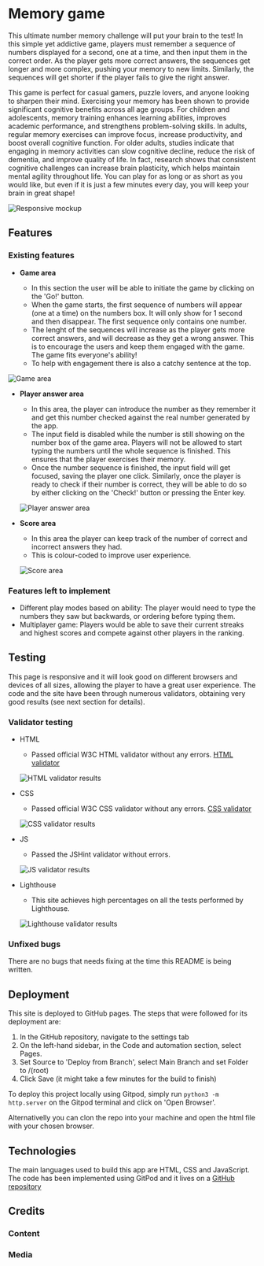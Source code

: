 # Memory game

This ultimate number memory challenge will put your brain to the test! In this simple yet addictive game, players must remember a sequence of numbers displayed for a second, one at a time, and then input them in the correct order. As the player gets more correct answers, the sequences get longer and more complex, pushing your memory to new limits. Similarly, the sequences will get shorter if the player fails to give the right answer.

This game is perfect for casual gamers, puzzle lovers, and anyone looking to sharpen their mind. Exercising your memory has been shown to provide significant cognitive benefits across all age groups. For children and adolescents, memory training enhances learning abilities, improves academic performance, and strengthens problem-solving skills. In adults, regular memory exercises can improve focus, increase productivity, and boost overall cognitive function. For older adults, studies indicate that engaging in memory activities can slow cognitive decline, reduce the risk of dementia, and improve quality of life. In fact, research shows that consistent cognitive challenges can increase brain plasticity, which helps maintain mental agility throughout life. You can play for as long or as short as you would like, but even if it is just a few minutes every day, you will keep your brain in great shape!

![Responsive mockup](assets/images/responsive_mockup.png)

## Features

### Existing features

- __Game area__

    - In this section the user will be able to initiate the game by clicking on the 'Go!' button.
    - When the game starts, the first sequence of numbers will appear (one at a time) on the numbers box. It will only show for 1 second and then disappear. The first sequence only contains one number.
    - The lenght of the sequences will increase as the player gets more correct answers, and will decrease as they get a wrong answer. This is to encourage the users and keep them engaged with the game. The game fits everyone's ability!
    - To help with engagement there is also a catchy sentence at the top.

![Game area](assets/images/game_area.png)

- __Player answer area__
    - In this area, the player can introduce the number as they remember it and get this number checked against the real number generated by the app. 
    - The input field is disabled while the number is still showing on the number box of the game area. Players will not be allowed to start typing the numbers until the whole sequence is finished. This ensures that the player exercises their memory.
    - Once the number sequence is finished, the input field will get focused, saving the player one click. Similarly, once the player is ready to check if their number is correct, they will be able to do so by either clicking on the 'Check!' button or pressing the Enter key.

   ![Player answer area](assets/images/player_answer_area.png)

- __Score area__
    - In this area the player can keep track of the number of correct and incorrect answers they had.
    - This is colour-coded to improve user experience.

    ![Score area](assets/images/score_area.png)

### Features left to implement

- Different play modes based on ability: The player would need to type the numbers they saw but backwards, or ordering before typing them.
- Multiplayer game: Players would be able to save their current streaks and highest scores and compete against other players in the ranking. 

## Testing

This page is responsive and it will look good on different browsers and devices of all sizes, allowing the player to have a great user experience.
The code and the site have been through numerous validators, obtaining very good results (see next section for details).

### Validator testing

- HTML
    - Passed official W3C HTML validator without any errors. [HTML validator](https://validator.w3.org/nu/?doc=https%3A%2F%2Fmariluzcodeinstitute.github.io%2Fmemory-game%2F)

    ![HTML validator results](assets/images/HTML_validator_results.png)

- CSS
    - Passed official W3C CSS validator without any errors. [CSS validator](https://jigsaw.w3.org/css-validator/validator?uri=https%3A%2F%2Fmariluzcodeinstitute.github.io%2Fmemory-game%2F&profile=css3svg&usermedium=all&warning=1&vextwarning=&lang=en)

    ![CSS validator results](assets/images/CSS_validator_results.png)

- JS
    - Passed the JSHint validator without errors. 

    ![JS validator results](assets/images/JS_validator_results.png)

- Lighthouse
    - This site achieves high percentages on all the tests performed by Lighthouse.

    ![Lighthouse validator results](assets/images/Lighthouse_results.png)

### Unfixed bugs

There are no bugs that needs fixing at the time this README is being written.

## Deployment

This site is deployed to GitHub pages. The steps that were followed for its deployment are:
  1. In the GitHub repository, navigate to the settings tab
  2. On the left-hand sidebar, in the Code and automation section, select Pages.
  3. Set Source to 'Deploy from Branch', select Main Branch and set Folder to /(root)
  4. Click Save (it might take a few minutes for the build to finish)

To deploy this project locally using Gitpod, simply run `python3 -m http.server` on the Gitpod terminal and click on 'Open Browser'.

Alternativelly you can clon the repo into your machine and open the html file with your chosen browser.

## Technologies

The main languages used to build this app are HTML, CSS and JavaScript. The code has been implemented using GitPod and it lives on a [GitHub repository](https://github.com/MariluzCodeInstitute/memory-game)


## Credits

### Content

### Media
